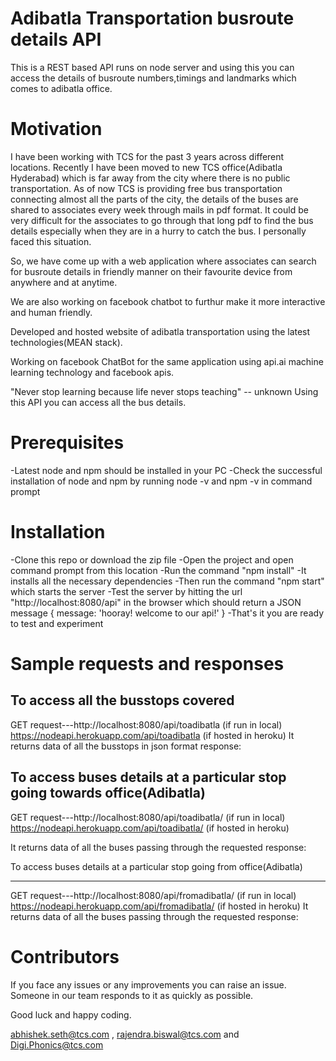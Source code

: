 Adibatla Transportation busroute details API
============================================

This is a REST based API runs on node server and using this you can access the details of busroute numbers,timings and landmarks which comes to adibatla office.


Motivation
==========

I have been working with TCS for the past 3 years across different locations. Recently I have been moved to new TCS office(Adibatla Hyderabad) which is far away from the city where there is no public transportation. As of now TCS is providing free bus transportation connecting almost all the parts of the city, the details of the buses are shared to associates every week through mails in pdf format. It could be very difficult for the associates to go through that long pdf to find the bus details especially when they are in a hurry to catch the bus. I personally faced this situation.

So, we have come up with a web application where associates can search for busroute details in friendly manner on their favourite device from anywhere and at anytime.


We are also working on facebook chatbot to furthur make it more interactive and human friendly.



Developed and hosted website of adibatla transportation using the latest technologies(MEAN stack).

Working on facebook ChatBot for the same application using api.ai machine learning technology and facebook apis.



"Never stop learning because life never stops teaching" -- unknown
Using this API you can access all the bus details.

Prerequisites
=============

-Latest node and npm should be installed in your PC
-Check the successful installation of node and npm by running node -v and npm -v in command prompt

Installation
============

-Clone this repo or download the zip file 
-Open the project and open command prompt from this location
-Run the command "npm install"
-It installs all the necessary dependencies
-Then run the command "npm start" which starts the server
-Test the server by hitting the url "http://localhost:8080/api" in the browser which should return a JSON message 
{ message: 'hooray! welcome to our api!' }
-That's it you are ready to test and experiment

Sample requests and responses
==============================

To access all the busstops covered
----------------------------------
GET request---http://localhost:8080/api/toadibatla  (if run in local)
              https://nodeapi.herokuapp.com/api/toadibatla  (if hosted in heroku)
It returns data of all the busstops in json format
response:

To access buses details at a particular stop going towards office(Adibatla)
---------------------------------------------------------------------------
GET request---http://localhost:8080/api/toadibatla/<bussotp>  (if run in local)
              https://nodeapi.herokuapp.com/api/toadibatla/<bussotp>   (if hosted in heroku)

It returns data of all the buses passing through the requested <busstop> 
response:

To access buses details at a particular stop going from office(Adibatla)
-------------------------------------------------------------------------- -
GET request---http://localhost:8080/api/fromadibatla/<bussotp>   (if run in local)
              https://nodeapi.herokuapp.com/api/fromadibatla/<bussotp>   (if hosted in heroku)
It returns data of all the buses passing through the requested <busstop> 
response:

Contributors
============

If you face any issues or any improvements you can raise an issue. Someone in our team responds to it as quickly as possible.

Good luck and happy coding.

abhishek.seth@tcs.com , rajendra.biswal@tcs.com and Digi.Phonics@tcs.com 
